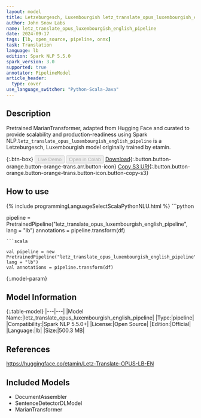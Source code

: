 ```yaml
---
layout: model
title: Letzeburgesch, Luxembourgish letz_translate_opus_luxembourgish_english_pipeline pipeline MarianTransformer from etamin
author: John Snow Labs
name: letz_translate_opus_luxembourgish_english_pipeline
date: 2024-09-17
tags: [lb, open_source, pipeline, onnx]
task: Translation
language: lb
edition: Spark NLP 5.5.0
spark_version: 3.0
supported: true
annotator: PipelineModel
article_header:
  type: cover
use_language_switcher: "Python-Scala-Java"
---
```


## Description

Pretrained MarianTransformer, adapted from Hugging Face and curated to provide scalability and production-readiness using Spark NLP.`letz_translate_opus_luxembourgish_english_pipeline` is a Letzeburgesch, Luxembourgish model originally trained by etamin.

{:.btn-box}
<button class="button button-orange" disabled>Live Demo</button>
<button class="button button-orange" disabled>Open in Colab</button>
[Download](https://s3.amazonaws.com/auxdata.johnsnowlabs.com/public/models/letz_translate_opus_luxembourgish_english_pipeline_lb_5.5.0_3.0_1726533157094.zip){:.button.button-orange.button-orange-trans.arr.button-icon}
[Copy S3 URI](s3://auxdata.johnsnowlabs.com/public/models/letz_translate_opus_luxembourgish_english_pipeline_lb_5.5.0_3.0_1726533157094.zip){:.button.button-orange.button-orange-trans.button-icon.button-copy-s3}

## How to use



<div class="tabs-box" markdown="1">
{% include programmingLanguageSelectScalaPythonNLU.html %}
```python

pipeline = PretrainedPipeline("letz_translate_opus_luxembourgish_english_pipeline", lang = "lb")
annotations =  pipeline.transform(df)   

```
```scala

val pipeline = new PretrainedPipeline("letz_translate_opus_luxembourgish_english_pipeline", lang = "lb")
val annotations = pipeline.transform(df)

```
</div>

{:.model-param}
## Model Information

{:.table-model}
|---|---|
|Model Name:|letz_translate_opus_luxembourgish_english_pipeline|
|Type:|pipeline|
|Compatibility:|Spark NLP 5.5.0+|
|License:|Open Source|
|Edition:|Official|
|Language:|lb|
|Size:|500.3 MB|

## References

https://huggingface.co/etamin/Letz-Translate-OPUS-LB-EN

## Included Models

- DocumentAssembler
- SentenceDetectorDLModel
- MarianTransformer